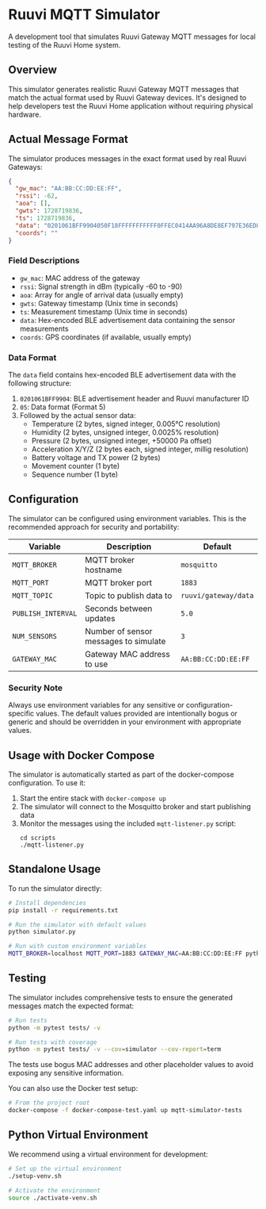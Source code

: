 # Ruuvi MQTT Simulator

A development tool that simulates Ruuvi Gateway MQTT messages for local testing of the Ruuvi Home system.

## Overview

This simulator generates realistic Ruuvi Gateway MQTT messages that match the actual format used by Ruuvi Gateway devices. It's designed to help developers test the Ruuvi Home application without requiring physical hardware.

## Actual Message Format

The simulator produces messages in the exact format used by real Ruuvi Gateways:

```json
{
  "gw_mac": "AA:BB:CC:DD:EE:FF",
  "rssi": -62,
  "aoa": [],
  "gwts": 1728719836,
  "ts": 1728719836,
  "data": "0201061BFF9904050F18FFFFFFFFFFF0FFEC0414AA96A8DE8EF797E36ED811",
  "coords": ""
}
```

### Field Descriptions

- `gw_mac`: MAC address of the gateway
- `rssi`: Signal strength in dBm (typically -60 to -90)
- `aoa`: Array for angle of arrival data (usually empty)
- `gwts`: Gateway timestamp (Unix time in seconds)
- `ts`: Measurement timestamp (Unix time in seconds)
- `data`: Hex-encoded BLE advertisement data containing the sensor measurements
- `coords`: GPS coordinates (if available, usually empty)

### Data Format

The `data` field contains hex-encoded BLE advertisement data with the following structure:

1. `0201061BFF9904`: BLE advertisement header and Ruuvi manufacturer ID
2. `05`: Data format (Format 5)
3. Followed by the actual sensor data:
   - Temperature (2 bytes, signed integer, 0.005°C resolution)
   - Humidity (2 bytes, unsigned integer, 0.0025% resolution)
   - Pressure (2 bytes, unsigned integer, +50000 Pa offset)
   - Acceleration X/Y/Z (2 bytes each, signed integer, millig resolution)
   - Battery voltage and TX power (2 bytes)
   - Movement counter (1 byte)
   - Sequence number (1 byte)

## Configuration

The simulator can be configured using environment variables. This is the recommended approach for security and portability:

| Variable | Description | Default |
|----------|-------------|---------|
| `MQTT_BROKER` | MQTT broker hostname | `mosquitto` |
| `MQTT_PORT` | MQTT broker port | `1883` |
| `MQTT_TOPIC` | Topic to publish data to | `ruuvi/gateway/data` |
| `PUBLISH_INTERVAL` | Seconds between updates | `5.0` |
| `NUM_SENSORS` | Number of sensor messages to simulate | `3` |
| `GATEWAY_MAC` | Gateway MAC address to use | `AA:BB:CC:DD:EE:FF` |

### Security Note

Always use environment variables for any sensitive or configuration-specific values. The default values provided are intentionally bogus or generic and should be overridden in your environment with appropriate values.

## Usage with Docker Compose

The simulator is automatically started as part of the docker-compose configuration. To use it:

1. Start the entire stack with `docker-compose up`
2. The simulator will connect to the Mosquitto broker and start publishing data
3. Monitor the messages using the included `mqtt-listener.py` script:
   ```
   cd scripts
   ./mqtt-listener.py
   ```

## Standalone Usage

To run the simulator directly:

```bash
# Install dependencies
pip install -r requirements.txt

# Run the simulator with default values
python simulator.py

# Run with custom environment variables
MQTT_BROKER=localhost MQTT_PORT=1883 GATEWAY_MAC=AA:BB:CC:DD:EE:FF python simulator.py
```

## Testing

The simulator includes comprehensive tests to ensure the generated messages match the expected format:

```bash
# Run tests
python -m pytest tests/ -v

# Run tests with coverage
python -m pytest tests/ -v --cov=simulator --cov-report=term
```

The tests use bogus MAC addresses and other placeholder values to avoid exposing any sensitive information.

You can also use the Docker test setup:

```bash
# From the project root
docker-compose -f docker-compose-test.yaml up mqtt-simulator-tests
```

## Python Virtual Environment

We recommend using a virtual environment for development:

```bash
# Set up the virtual environment
./setup-venv.sh

# Activate the environment
source ./activate-venv.sh
```
